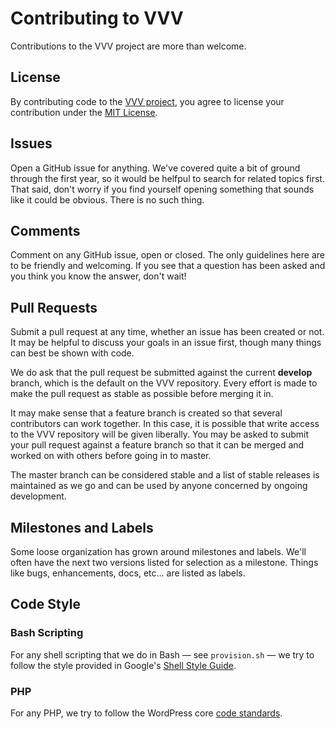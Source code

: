 # Contributing to VVV

Contributions to the VVV project are more than welcome.

## License

By contributing code to the [VVV project](https://github.com/varying-vagrant-vagrants/vvv/), you agree to license your contribution under the [MIT License](https://github.com/varying-vagrant-vagrants/vvv/blob/master/LICENSE).

## Issues

Open a GitHub issue for anything. We've covered quite a bit of ground through the first year, so it would be helfpul to search for related topics first. That said, don't worry if you find yourself opening something that sounds like it could be obvious. There is no such thing.

## Comments

Comment on any GitHub issue, open or closed. The only guidelines here are to be friendly and welcoming. If you see that a question has been asked and you think you know the answer, don't wait!

## Pull Requests

Submit a pull request at any time, whether an issue has been created or not. It may be helpful to discuss your goals in an issue first, though many things can best be shown with code.

We do ask that the pull request be submitted against the current **develop** branch, which is the default on the VVV repository. Every effort is made to make the pull request as stable as possible before merging it in.

It may make sense that a feature branch is created so that several contributors can work together. In this case, it is possible that write access to the VVV repository will be given liberally. You may be asked to submit your pull request against a feature branch so that it can be merged and worked on with others before going in to master.

The master branch can be considered stable and a list of stable releases is maintained as we go and can be used by anyone concerned by ongoing development.

## Milestones and Labels

Some loose organization has grown around milestones and labels. We'll often have the next two versions listed for selection as a milestone. Things like bugs, enhancements, docs, etc... are listed as labels.

## Code Style

### Bash Scripting

For any shell scripting that we do in Bash — see `provision.sh` — we try to follow the style provided in Google's [Shell Style Guide](http://google-styleguide.googlecode.com/svn/trunk/shell.xml).

### PHP

For any PHP, we try to follow the WordPress core [code standards](http://make.wordpress.org/core/handbook/coding-standards/).
